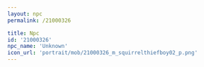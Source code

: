 ```yaml
---
layout: npc
permalink: /21000326

title: Npc
id: '21000326'
npc_name: 'Unknown'
icon_url: 'portrait/mob/21000326_m_squirrelthiefboy02_p.png'
---
```

